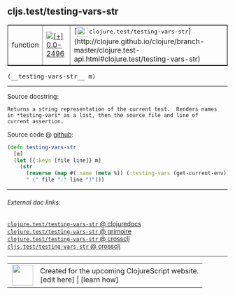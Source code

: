 ## cljs.test/testing-vars-str



 <table border="1">
<tr>
<td>function</td>
<td><a href="https://github.com/cljsinfo/cljs-api-docs/tree/0.0-2496"><img valign="middle" alt="[+] 0.0-2496" title="Added in 0.0-2496" src="https://img.shields.io/badge/+-0.0--2496-lightgrey.svg"></a> </td>
<td>
[<img height="24px" valign="middle" src="http://i.imgur.com/1GjPKvB.png"> <samp>clojure.test/testing-vars-str</samp>](http://clojure.github.io/clojure/branch-master/clojure.test-api.html#clojure.test/testing-vars-str)
</td>
</tr>
</table>


 <samp>
(__testing-vars-str__ m)<br>
</samp>

---





Source docstring:

```
Returns a string representation of the current test.  Renders names
in *testing-vars* as a list, then the source file and line of
current assertion.
```


Source code @ [github](https://github.com/clojure/clojurescript/blob/r2657/src/cljs/cljs/test.cljs#L238-L246):

```clj
(defn testing-vars-str
  [m]
  (let [{:keys [file line]} m]
    (str
      (reverse (map #(:name (meta %)) (:testing-vars (get-current-env))))
      " (" file ":" line ")")))
```

<!--
Repo - tag - source tree - lines:

 <pre>
clojurescript @ r2657
└── src
    └── cljs
        └── cljs
            └── <ins>[test.cljs:238-246](https://github.com/clojure/clojurescript/blob/r2657/src/cljs/cljs/test.cljs#L238-L246)</ins>
</pre>

-->

---



###### External doc links:

[`clojure.test/testing-vars-str` @ clojuredocs](http://clojuredocs.org/clojure.test/testing-vars-str)<br>
[`clojure.test/testing-vars-str` @ grimoire](http://conj.io/store/v1/org.clojure/clojure/1.7.0-beta3/clj/clojure.test/testing-vars-str/)<br>
[`clojure.test/testing-vars-str` @ crossclj](http://crossclj.info/fun/clojure.test/testing-vars-str.html)<br>
[`cljs.test/testing-vars-str` @ crossclj](http://crossclj.info/fun/cljs.test.cljs/testing-vars-str.html)<br>

---

 <table>
<tr><td>
<img valign="middle" align="right" width="48px" src="http://i.imgur.com/Hi20huC.png">
</td><td>
Created for the upcoming ClojureScript website.<br>
[edit here] | [learn how]
</td></tr></table>

[edit here]:https://github.com/cljsinfo/cljs-api-docs/blob/master/cljsdoc/cljs.test/testing-vars-str.cljsdoc
[learn how]:https://github.com/cljsinfo/cljs-api-docs/wiki/cljsdoc-files

<!--

This information was too distracting to show to readers, but I'll leave it
commented here since it is helpful to:

- pretty-print the data used to generate this document
- and show how to retrieve that data



The API data for this symbol:

```clj
{:ns "cljs.test",
 :name "testing-vars-str",
 :signature ["[m]"],
 :history [["+" "0.0-2496"]],
 :type "function",
 :full-name-encode "cljs.test/testing-vars-str",
 :source {:code "(defn testing-vars-str\n  [m]\n  (let [{:keys [file line]} m]\n    (str\n      (reverse (map #(:name (meta %)) (:testing-vars (get-current-env))))\n      \" (\" file \":\" line \")\")))",
          :title "Source code",
          :repo "clojurescript",
          :tag "r2657",
          :filename "src/cljs/cljs/test.cljs",
          :lines [238 246]},
 :full-name "cljs.test/testing-vars-str",
 :clj-symbol "clojure.test/testing-vars-str",
 :docstring "Returns a string representation of the current test.  Renders names\nin *testing-vars* as a list, then the source file and line of\ncurrent assertion."}

```

Retrieve the API data for this symbol:

```clj
;; from Clojure REPL
(require '[clojure.edn :as edn])
(-> (slurp "https://raw.githubusercontent.com/cljsinfo/cljs-api-docs/catalog/cljs-api.edn")
    (edn/read-string)
    (get-in [:symbols "cljs.test/testing-vars-str"]))
```

-->
